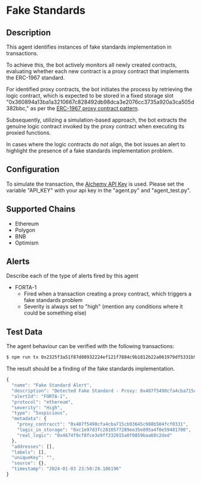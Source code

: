 # Fake Standards 

## Description

This agent identifies instances of fake standards implementation in transactions. 

To achieve this, the bot actively monitors all newly created contracts, evaluating whether each new contract is a proxy contract that implements the ERC-1967 standard. 

For identified proxy contracts, the bot initiates the process by retrieving the logic contract, which is expected to be stored in a fixed storage slot "0x360894a13ba1a3210667c828492db98dca3e2076cc3735a920a3ca505d382bbc," as per the [ERC-1967 proxy contract pattern](https://eips.ethereum.org/EIPS/eip-1967). 

Subsequently, utilizing a simulation-based approach, the bot extracts the genuine logic contract invoked by the proxy contract when executing its proxied functions. 

In cases where the logic contracts do not align, the bot issues an alert to highlight the presence of a fake standards implementation problem.

## Configuration

To simulate the transaction, the [Alchemy API Key](https://dashboard.alchemy.com) is used. Please set the variable "API_KEY" with your api key in the "agent.py" and "agent_test.py". 

## Supported Chains

- Ethereum
- Polygon
- BNB
- Optimism

## Alerts

Describe each of the type of alerts fired by this agent

- FORTA-1
  - Fired when a transaction creating a proxy contract, which triggers a fake standards problem
  - Severity is always set to "high" (mention any conditions where it could be something else)

## Test Data

The agent behaviour can be verified with the following transactions:

```bash
$ npm run tx 0x2325f3a51f87d80932224ef121f7884c9b1812b22a061979df5331b9caad43d2
```

The result should be a finding of the fake standards implementation.
```js
{
  "name": "Fake Standard Alert",
  "description": "Detected Fake Standard - Proxy: 0x407f5490cfa4cba715cb93645c988b504fcf0331; Logic Contract at Storage: 0xc1e97d3fc2810577289ee35e895a4f0e59481700; Real Logic Contract: 0x4674f9cf8fce3e9ff332015a0f0859baa60c2ded",
  "alertId": "FORTA-1",
  "protocol": "ethereum",
  "severity": "High",
  "type": "Suspicious",
  "metadata": {
    "proxy_contracct": "0x407f5490cfa4cba715cb93645c988b504fcf0331",
    "logic_in_storage": "0xc1e97d3fc2810577289ee35e895a4f0e59481700",
    "real_logic": "0x4674f9cf8fce3e9ff332015a0f0859baa60c2ded"
  },
  "addresses": [],
  "labels": [],
  "uniqueKey": "",
  "source": {},
  "timestamp": "2024-01-03 23:50:28.186196"
}
```

